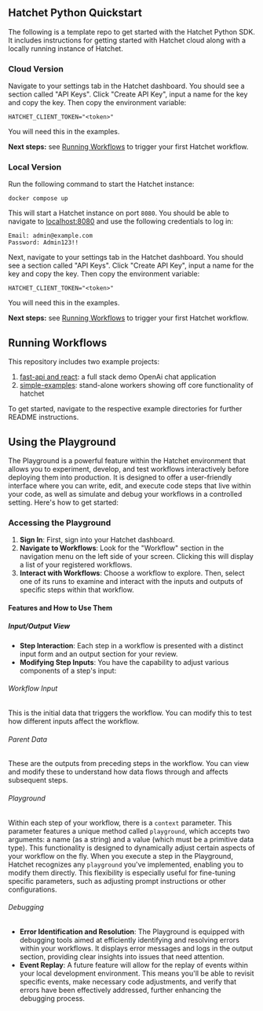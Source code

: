 ## Hatchet Python Quickstart

The following is a template repo to get started with the Hatchet Python SDK. It includes instructions for getting started with Hatchet cloud along with a locally running instance of Hatchet.

### Cloud Version

Navigate to your settings tab in the Hatchet dashboard. You should see a section called "API Keys". Click "Create API Key", input a name for the key and copy the key. Then copy the environment variable:

```
HATCHET_CLIENT_TOKEN="<token>"
```

You will need this in the examples.

**Next steps:** see [Running Workflows](#running-workflows) to trigger your first Hatchet workflow.

### Local Version

Run the following command to start the Hatchet instance:

```
docker compose up
```

This will start a Hatchet instance on port `8080`. You should be able to navigate to [localhost:8080](localhost:8080) and use the following credentials to log in:

```
Email: admin@example.com
Password: Admin123!!
```

Next, navigate to your settings tab in the Hatchet dashboard. You should see a section called "API Keys". Click "Create API Key", input a name for the key and copy the key. Then copy the environment variable:

```
HATCHET_CLIENT_TOKEN="<token>"
```

You will need this in the examples.

**Next steps:** see [Running Workflows](#running-workflows) to trigger your first Hatchet workflow.

## Running Workflows

This repository includes two example projects:

1. [fast-api and react](/fast-api-react): a full stack demo OpenAi chat application
2. [simple-examples](/simple-examples): stand-alone workers showing off core functionality of hatchet

To get started, navigate to the respective example directories for further README instructions.

## Using the Playground

The Playground is a powerful feature within the Hatchet environment that allows you to experiment, develop, and test workflows interactively before deploying them into production. It is designed to offer a user-friendly interface where you can write, edit, and execute code steps that live within your code, as well as simulate and debug your workflows in a controlled setting. Here's how to get started:

### Accessing the Playground

1. **Sign In**: First, sign into your Hatchet dashboard.
2. **Navigate to Workflows**: Look for the "Workflow" section in the navigation menu on the left side of your screen. Clicking this will display a list of your registered workflows.
3. **Interact with Workflows**: Choose a workflow to explore. Then, select one of its runs to examine and interact with the inputs and outputs of specific steps within that workflow.

#### Features and How to Use Them

##### Input/Output View

- **Step Interaction**: Each step in a workflow is presented with a distinct input form and an output section for your review.
- **Modifying Step Inputs**: You have the capability to adjust various components of a step's input:

###### Workflow Input

This is the initial data that triggers the workflow. You can modify this to test how different inputs affect the workflow.

###### Parent Data

These are the outputs from preceding steps in the workflow. You can view and modify these to understand how data flows through and affects subsequent steps.

###### Playground

Within each step of your workflow, there is a `context` parameter. This parameter features a unique method called `playground`, which accepts two arguments: a name (as a string) and a value (which must be a primitive data type). This functionality is designed to dynamically adjust certain aspects of your workflow on the fly. When you execute a step in the Playground, Hatchet recognizes any `playground` you've implemented, enabling you to modify them directly. This flexibility is especially useful for fine-tuning specific parameters, such as adjusting prompt instructions or other configurations.

###### Debugging

- **Error Identification and Resolution**: The Playground is equipped with debugging tools aimed at efficiently identifying and resolving errors within your workflows. It displays error messages and logs in the output section, providing clear insights into issues that need attention.
- **Event Replay**: A future feature will allow for the replay of events within your local development environment. This means you'll be able to revisit specific events, make necessary code adjustments, and verify that errors have been effectively addressed, further enhancing the debugging process.
